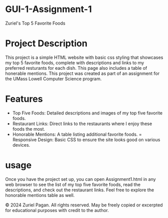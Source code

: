 # GUI-1-Assignment-1
Zuriel's Top 5 Favorite Foods 

# Project Description
This project is a simple HTML website with basic css styling that showcases my top 5 favorite foods, complete with descriptions and links to my preferred resturants for each dish.  This page also includes a table of honerable mentions.  This project was created as part of an assignment for the UMass Lowell Computer Science program.  

# Features
- Top Five Foods: Detailed descriptions and images of my top five favorite foods.
- Restaurant Links: Direct links to the restaurants where I enjoy these foods the most.
- Honorable Mentions: A table listing additional favorite foods.
= Responsive Design: Basic CSS to ensure the site looks good on various devices.

# usage
Once you have the project set up, you can open Assignment1.html in any web browser to see the list of my top five favorite foods, read the descriptions, and check out the restaurant links. Feel free to explore the honorable mentions table as well.

© 2024 Zuriel Pagan. All rights reserved. May be freely copied or excerpted for educational purposes with credit to the author.
